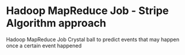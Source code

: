# Hadoop MapReduce Job - Stripe Algorithm approach
Hadoop MapReduce Job
Crystal ball to predict events that may happen once a certain event happened 

